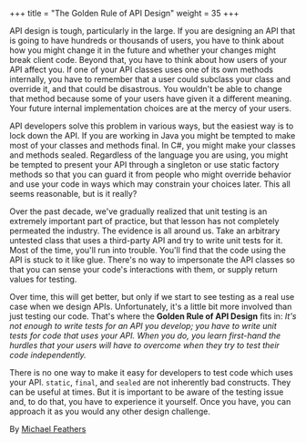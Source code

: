 +++
title = "The Golden Rule of API Design"
weight = 35
+++

API design is tough, particularly in the large. If you are designing an API that is going to have hundreds or thousands of users, you have to think about how you might change it in the future and whether your changes might break client code. Beyond that, you have to think about how users of your API affect you. If one of your API classes uses one of its own methods internally, you have to remember that a user could subclass your class and override it, and that could be disastrous. You wouldn't be able to change that method because some of your users have given it a different meaning. Your future internal implementation choices are at the mercy of your users.

API developers solve this problem in various ways, but the easiest way is to lock down the API. If you are working in Java you might be tempted to make most of your classes and methods final. In C#, you might make your classes and methods sealed. Regardless of the language you are using, you might be tempted to present your API through a singleton or use static factory methods so that you can guard it from people who might override behavior and use your code in ways which may constrain your choices later. This all seems reasonable, but is it really?

Over the past decade, we've gradually realized that unit testing is an extremely important part of practice, but that lesson has not completely permeated the industry. The evidence is all around us. Take an arbitrary untested class that uses a third-party API and try to write unit tests for it. Most of the time, you'll run into trouble. You'll find that the code using the API is stuck to it like glue. There's no way to impersonate the API classes so that you can sense your code's interactions with them, or supply return values for testing.

Over time, this will get better, but only if we start to see testing as a real use case when we design APIs. Unfortunately, it's a little bit more involved than just testing our code. That's where the **Golden Rule of API Design** fits in: *It's not enough to write tests for an API you develop; you have to write unit tests for code that uses your API. When you do, you learn first-hand the hurdles that your users will have to overcome when they try to test their code independently.*

There is no one way to make it easy for developers to test code which uses your API. `static`, `final`, and `sealed` are not inherently bad constructs. They can be useful at times. But it is important to be aware of the testing issue and, to do that, you have to experience it yourself. Once you have, you can approach it as you would any other design challenge.

By [Michael Feathers](http://programmer.97things.oreilly.com/wiki/index.php/Michael_Feathers)